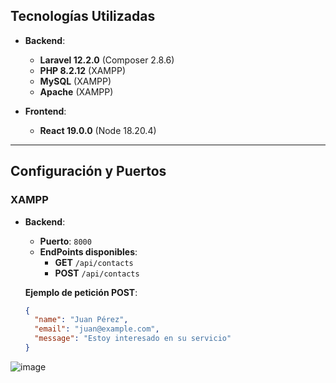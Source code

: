 ## Tecnologías Utilizadas

- **Backend**:
  - **Laravel 12.2.0** (Composer 2.8.6)
  - **PHP 8.2.12** (XAMPP)
  - **MySQL** (XAMPP)
  - **Apache** (XAMPP)

- **Frontend**:
  - **React 19.0.0** (Node 18.20.4)

---

## Configuración y Puertos

### XAMPP
- **Backend**: 
  - **Puerto**: `8000`
  - **EndPoints disponibles**:
    - **GET** `/api/contacts`
    - **POST** `/api/contacts`

  **Ejemplo de petición POST**:

  ```json
  {
    "name": "Juan Pérez",
    "email": "juan@example.com",
    "message": "Estoy interesado en su servicio"
  }

![image](https://github.com/user-attachments/assets/63784a13-3d23-4e6b-bce9-4d714718dbf9)
